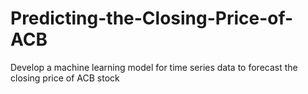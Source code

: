 # Predicting-the-Closing-Price-of-ACB
Develop a machine learning model for time series data to forecast the closing price of ACB stock
